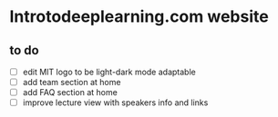# Introtodeeplearning.com website

## to do

- [ ] edit MIT logo to be light-dark mode adaptable
- [ ] add team section at home
- [ ] add FAQ section at home
- [ ] improve lecture view with speakers info and links
